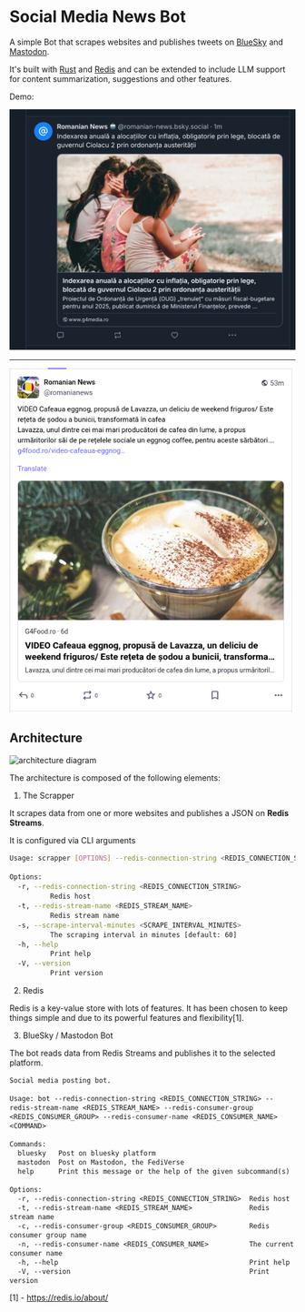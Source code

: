 # Social Media News Bot

A simple Bot that scrapes websites and publishes tweets on [BlueSky](https://bsky.app/) and [Mastodon](https://joinmastodon.org).

It's built with [Rust](https://www.rust-lang.org/) and [Redis](https://redis.io/) and can be extended to include 
LLM support for content summarization, suggestions and other features.

Demo:

![demo bluesky](./docs/demo_bluesky.jpg)

---

![demo mastodon](./docs/demo_mastodon.png)

## Architecture

![architecture diagram](./docs/architecture_diagram.drawio.png)

The architecture is composed of the following elements:

1. The Scrapper

It scrapes data from one or more websites and publishes a JSON on **Redis Streams**.

It is configured via CLI arguments 

```bash
Usage: scrapper [OPTIONS] --redis-connection-string <REDIS_CONNECTION_STRING> --redis-stream-name <REDIS_STREAM_NAME>

Options:
  -r, --redis-connection-string <REDIS_CONNECTION_STRING>
          Redis host
  -t, --redis-stream-name <REDIS_STREAM_NAME>
          Redis stream name
  -s, --scrape-interval-minutes <SCRAPE_INTERVAL_MINUTES>
          The scraping interval in minutes [default: 60]
  -h, --help
          Print help
  -V, --version
          Print version
```

2. Redis

Redis is a key-value store with lots of features. It has been chosen to keep 
things simple and due to its powerful features and flexibility[1].

3. BlueSky / Mastodon Bot

The bot reads data from Redis Streams and publishes it to the selected platform.

```shell
Social media posting bot.

Usage: bot --redis-connection-string <REDIS_CONNECTION_STRING> --redis-stream-name <REDIS_STREAM_NAME> --redis-consumer-group <REDIS_CONSUMER_GROUP> --redis-consumer-name <REDIS_CONSUMER_NAME> <COMMAND>

Commands:
  bluesky   Post on bluesky platform
  mastodon  Post on Mastodon, the FediVerse
  help      Print this message or the help of the given subcommand(s)

Options:
  -r, --redis-connection-string <REDIS_CONNECTION_STRING>  Redis host
  -t, --redis-stream-name <REDIS_STREAM_NAME>              Redis stream name
  -c, --redis-consumer-group <REDIS_CONSUMER_GROUP>        Redis consumer group name
  -n, --redis-consumer-name <REDIS_CONSUMER_NAME>          The current consumer name
  -h, --help                                               Print help
  -V, --version                                            Print version
```

[1] - https://redis.io/about/


